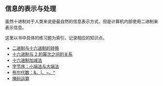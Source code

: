 ## 信息的表示与处理

虽然十进制对于人类来说是最自然的信息表示方式，但是计算机内部使用二进制来表示信息。

这里以书中具体的练习题为索引，记录相应的知识点。

- [二进制与十六进制的转换](./practice/2.1.c)
- [十六进制与 2 的幂次之间的关系](./practice/2.2.c)
- [十六进制加减法](./practice/2.4.c)
- [字节序：小端法与大端法](./practice/2.5.c)
- [布尔代数：&、|、~、^](./practice/2.6.c)
- [掩码运算](./practice/2.12.c)